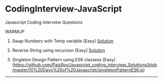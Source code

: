 # CodingInterview-JavaScript
Javascript Coding interview Questions

WARMUP

1. Swap Numbers with Temp variable [Easy]                                                              [Solution](https://github.com/PalsRoy/Javascript_coding_interview_Solutions/blob/master/10%20Days%20of%20Javascript/swapWithoutTemp.js)

2. Reverse String using recursion [Easy]
[Solution](https://github.com/PalsRoy/Javascript_coding_interview_Solutions/blob/master/10%20Days%20of%20Javascript/reverseStringWithRecursion.js)

3. Singleton Design Pattern using ES6 classess [Easy]
(https://github.com/PalsRoy/Javascript_coding_interview_Solutions/blob/master/10%20Days%20of%20Javascript/singletonPatternES6.js)









-------------------------------------------------------------------------------------------------
